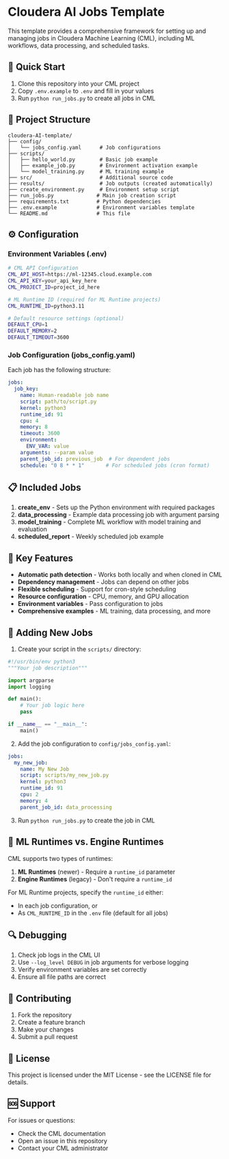# Cloudera AI Jobs Template

This template provides a comprehensive framework for setting up and managing jobs in Cloudera Machine Learning (CML), including ML workflows, data processing, and scheduled tasks.

## 🚀 Quick Start

1. Clone this repository into your CML project
2. Copy `.env.example` to `.env` and fill in your values
3. Run `python run_jobs.py` to create all jobs in CML

## 📁 Project Structure

```
cloudera-AI-template/
├── config/
│   └── jobs_config.yaml      # Job configurations
├── scripts/
│   ├── hello_world.py        # Basic job example
│   ├── example_job.py        # Environment activation example
│   └── model_training.py     # ML training example
├── src/                      # Additional source code
├── results/                  # Job outputs (created automatically)
├── create_environment.py     # Environment setup script
├── run_jobs.py              # Main job creation script
├── requirements.txt         # Python dependencies
├── .env.example             # Environment variables template
└── README.md                # This file
```

## ⚙️ Configuration

### Environment Variables (.env)

```bash
# CML API Configuration
CML_API_HOST=https://ml-12345.cloud.example.com
CML_API_KEY=your_api_key_here
CML_PROJECT_ID=project_id_here

# ML Runtime ID (required for ML Runtime projects)
CML_RUNTIME_ID=python3.11

# Default resource settings (optional)
DEFAULT_CPU=1
DEFAULT_MEMORY=2
DEFAULT_TIMEOUT=3600
```

### Job Configuration (jobs_config.yaml)

Each job has the following structure:

```yaml
jobs:
  job_key:
    name: Human-readable job name
    script: path/to/script.py
    kernel: python3
    runtime_id: 91
    cpu: 4
    memory: 8
    timeout: 3600
    environment:
      ENV_VAR: value
    arguments: --param value
    parent_job_id: previous_job  # For dependent jobs
    schedule: "0 8 * * 1"       # For scheduled jobs (cron format)
```

## 📋 Included Jobs

1. **create_env** - Sets up the Python environment with required packages
2. **data_processing** - Example data processing job with argument parsing
3. **model_training** - Complete ML workflow with model training and evaluation
4. **scheduled_report** - Weekly scheduled job example

## 🔧 Key Features

- **Automatic path detection** - Works both locally and when cloned in CML
- **Dependency management** - Jobs can depend on other jobs
- **Flexible scheduling** - Support for cron-style scheduling
- **Resource configuration** - CPU, memory, and GPU allocation
- **Environment variables** - Pass configuration to jobs
- **Comprehensive examples** - ML training, data processing, and more

## 📝 Adding New Jobs

1. Create your script in the `scripts/` directory:

```python
#!/usr/bin/env python3
"""Your job description"""

import argparse
import logging

def main():
    # Your job logic here
    pass

if __name__ == "__main__":
    main()
```

2. Add the job configuration to `config/jobs_config.yaml`:

```yaml
jobs:
  my_new_job:
    name: My New Job
    script: scripts/my_new_job.py
    kernel: python3
    runtime_id: 91
    cpu: 2
    memory: 4
    parent_job_id: data_processing
```

3. Run `python run_jobs.py` to create the job in CML

## 🏃 ML Runtimes vs. Engine Runtimes

CML supports two types of runtimes:

1. **ML Runtimes** (newer) - Require a `runtime_id` parameter
2. **Engine Runtimes** (legacy) - Don't require a `runtime_id`

For ML Runtime projects, specify the `runtime_id` either:
- In each job configuration, or
- As `CML_RUNTIME_ID` in the `.env` file (default for all jobs)

## 🔍 Debugging

1. Check job logs in the CML UI
2. Use `--log_level DEBUG` in job arguments for verbose logging
3. Verify environment variables are set correctly
4. Ensure all file paths are correct

## 🤝 Contributing

1. Fork the repository
2. Create a feature branch
3. Make your changes
4. Submit a pull request

## 📜 License

This project is licensed under the MIT License - see the LICENSE file for details.

## 🆘 Support

For issues or questions:
- Check the CML documentation
- Open an issue in this repository
- Contact your CML administrator